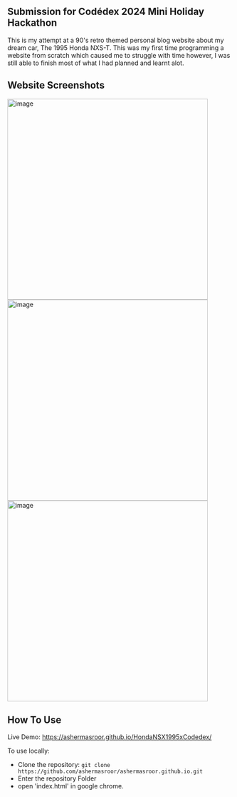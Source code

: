 Submission for Codédex 2024 Mini Holiday Hackathon
-
This is my attempt at a 90's retro themed personal blog website about my dream car, The 1995 Honda NXS-T.
This was my first time programming a website from scratch which caused me to struggle with time however, I was still able to finish most of what I had planned and learnt alot.

Website Screenshots
-
<img src="https://github.com/user-attachments/assets/5d31033c-0b7a-4e40-9a89-e269c7196924" alt="image" width="450">
<img src="https://github.com/user-attachments/assets/ee8fb30e-8e02-4f4e-952e-abc0fb6c201a" alt="image" width="450">
<img src="https://github.com/user-attachments/assets/1df7ae66-09bf-40e4-a9a5-fff9cf8befa2" alt="image" width="450">

How To Use
-
Live Demo: https://ashermasroor.github.io/HondaNSX1995xCodedex/

To use locally:
- Clone the repository:
`git clone https://github.com/ashermasroor/ashermasroor.github.io.git`
- Enter the repository Folder
- open 'index.html' in google chrome.


